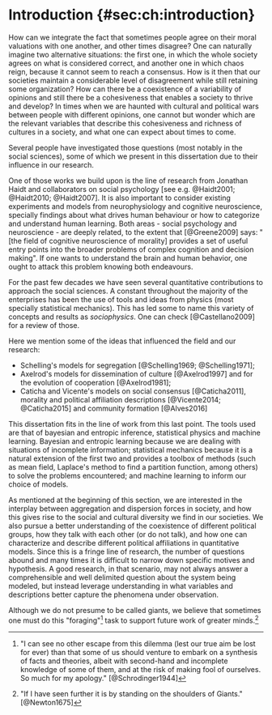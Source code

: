 
# Introduction {#sec:ch:introduction}

How can we integrate the fact that sometimes people agree on their moral valuations with one another, and other times disagree? One can naturally imagine two alternative situations: the first one, in which the whole society agrees on what is considered correct, and another one in which chaos reign, because it cannot seem to reach a consensus. How is it then that our societies maintain a considerable level of disagreement while still retaining some organization? How can there be a coexistence of a variability of opinions and still there be a cohesiveness that enables a society to thrive and develop? In times when we are haunted with cultural and political wars between people with different opinions, one cannot but wonder which are the relevant variables that describe this cohesiveness and richness of cultures in a society, and what one can expect about times to come.

Several people have investigated those questions (most notably in the social sciences), some of which we present in this dissertation due to their influence in our research.

One of those works we build upon is the line of research from Jonathan Haidt and collaborators on social psychology [see e.g. @Haidt2001; @Haidt2010; @Haidt2007]. It is also important to consider existing experiments and models from neurophysiology and cognitive neuroscience, specially findings about what drives human behaviour or how to categorize and understand human learning. Both areas - social psychology and neuroscience - are deeply related, to the extent that [@Greene2009] says: "[the field of cognitive neuroscience of morality] provides a set of useful entry points into the broader problems of complex cognition and decision making". If one wants to understand the brain and human behavior, one ought to attack this problem knowing both endeavours.

For the past few decades we have seen several quantitative contributions to approach the social sciences. A constant throughout the majority of the enterprises has been the use of tools and ideas from physics (most specially statistical mechanics). This has led some to name this variety of concepts and results as _sociophysics_. One can check [@Castellano2009] for a review of those.

Here we mention some of the ideas that influenced the field and our research:

- Schelling's models for segregation [@Schelling1969; @Schelling1971];
- Axelrod's models for dissemination of culture [@Axelrod1997] and for the evolution of cooperation [@Axelrod1981];
- Caticha and Vicente's models on social consensus [@Caticha2011], morality and political affiliation descriptions [@Vicente2014; @Caticha2015] and community formation [@Alves2016]

This dissertation fits in the line of work from this last point. The tools used are that of bayesian and entropic inference, statistical physics and machine learning. Bayesian and entropic learning because we are dealing with situations of incomplete information; statistical mechanics because it is a natural extension of the first two and provides a toolbox of methods (such as mean field, Laplace's method to find a partition function, among others) to solve the problems encountered; and machine learning to inform our choice of models.

As mentioned at the beginning of this section, we are interested in the interplay between aggregation and dispersion forces in society, and how this gives rise to the social and cultural diversity we find in our societies. We also pursue a better understanding of the coexistence of different political groups, how they talk with each other (or do not talk), and how one can characterize and describe different political affiliations in quantitative models. Since this is a fringe line of research, the number of questions abound and many times it is difficult to narrow down specific motives and hypothesis. A good research, in that scenario, may not always answer a comprehensible and well delimited question about the system being modeled, but instead leverage understanding in what variables and descriptions better capture the phenomena under observation.

Although we do not presume to be called giants, we believe that sometimes one must do this "foraging"[^schroedinger] task to support future work of greater minds.[^newton]

[^newton]:

    "If I have seen further it is by standing on the shoulders of Giants."[@Newton1675]

[^schroedinger]:

    "I can see no other escape from this dilemma (lest our true aim be lost for ever) than that some of us should venture to embark on a synthesis of facts and theories, albeit with second-hand and incomplete knowledge of some of them, and at the risk of making fool of ourselves. So much for my apology." [@Schrodinger1944]
